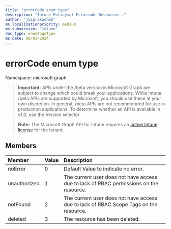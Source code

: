 ```yaml
---
title: "errorCode enum type"
description: "Intune Policyset Errorcode Resources ."
author: "jaiprakashmb"
ms.localizationpriority: medium
ms.subservice: "intune"
doc_type: enumPageType
ms.date: 08/01/2024
---
```


# errorCode enum type

Namespace: microsoft.graph

> **Important:** APIs under the /beta version in Microsoft Graph are subject to change which could break your applications. While Intune /beta APIs are supported by Microsoft, you should use these at your own discretion. In general, /beta APIs are not recommended for use in production applications. To determine whether an API is available in v1.0, use the Version selector

> **Note:** The Microsoft Graph API for Intune requires an [active Intune license](https://go.microsoft.com/fwlink/?linkid=839381) for the tenant.



## Members
|Member|Value|Description|
|:---|:---|:---|
|noError|0|Default Value to indicate no error.|
|unauthorized|1|The current user does not have access due to lack of RBAC permissions on the resource.|
|notFound|2|The current user does not have access due to lack of RBAC Scope Tags on the resource.|
|deleted|3|The resource has been deleted.|